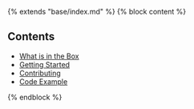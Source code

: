 {% extends "base/index.md" %}
{% block content %}

## Contents

* [What is in the Box](whats-in-the-box.md)
* [Getting Started](getting-started.md)
* [Contributing](contributing.md)
* [Code Example](code.md)

{% endblock %}
